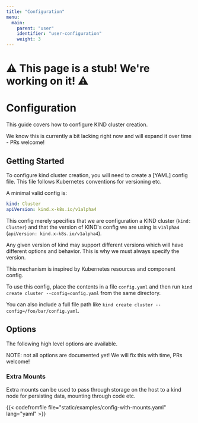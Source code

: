 ```yaml
---
title: "Configuration"
menu:
  main:
    parent: "user"
    identifier: "user-configuration"
    weight: 3
---
```


<h1>⚠️ This page is a stub! We're working on it! ⚠️ </h1>

# Configuration

This guide covers how to configure KIND cluster creation.

We know this is currently a bit lacking right now and will expand it over time - PRs welcome!

<!--TODO: TOC?-->

## Getting Started

To configure kind cluster creation, you will need to create a [YAML] config file.
This file follows Kubernetes conventions for versioning etc. <!--todo links for this-->

A minimal valid config is:

```yaml
kind: Cluster
apiVersion: kind.x-k8s.io/v1alpha4
```

This config merely specifies that we are configuration a KIND cluster (`kind: Cluster`)
and that the version of KIND's config we are using is `v1alpha4` (`apiVersion: kind.x-k8s.io/v1alpha4`).

Any given version of kind may support different versions which will have different
options and behavior. This is why we must always specify the version.

This mechanism is inspired by Kubernetes resources and component config.

To use this config, place the contents in a file `config.yaml` and then run
`kind create cluster --config=config.yaml` from the same directory.

You can also include a full file path like `kind create cluster --config=/foo/bar/config.yaml`.

## Options

The following high level options are available.

NOTE: not all options are documented yet!  We will fix this with time, PRs welcome!

### Extra Mounts

Extra mounts can be used to pass through storage on the host to a kind node
for persisting data, mounting through code etc.

{{< codefromfile file="static/examples/config-with-mounts.yaml" lang="yaml" >}}

